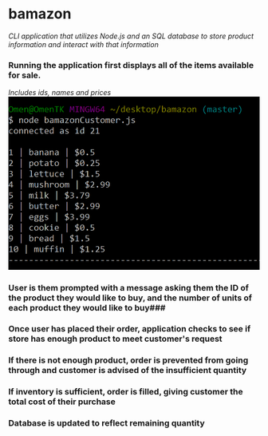 # bamazon

*CLI application that utilizes Node.js and an SQL database to store product information and interact with that information*

### Running the application first displays all of the items available for sale.
*Includes ids, names and prices*
![All items in database](/displayAllItems.png)

### User is them prompted with a message asking them the ID of the product they would like to buy, and the number of units of each product they would like to buy###

### Once user has placed their order, application checks to see if store has enough product to meet customer's request ###

### If there is not enough product, order is prevented from going through and customer is advised of the insufficient quantity ###

### If inventory is sufficient, order is filled, giving customer the total cost of their purchase

### Database is updated to reflect remaining quantity